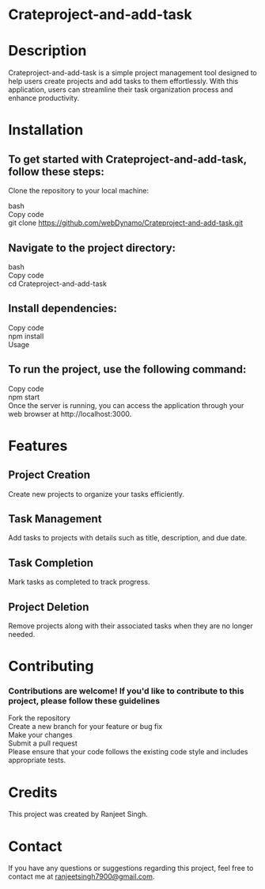 # Crateproject-and-add-task

# Description

Crateproject-and-add-task is a simple project management tool designed to help users create projects and add tasks to them effortlessly. With this application, users can streamline their task organization process and enhance productivity.

# Installation
## To get started with Crateproject-and-add-task, follow these steps:

Clone the repository to your local machine:<br>

bash <br>
Copy code<br>
git clone https://github.com/webDynamo/Crateproject-and-add-task.git<br>
## Navigate to the project directory:

bash <br>
Copy code<br>
cd Crateproject-and-add-task <br>
## Install dependencies: <br>

Copy code <br>
npm install<br>
Usage <br>
## To run the project, use the following command:


Copy code <br>
npm start <br>
Once the server is running, you can access the application through your web browser at http://localhost:3000.<br>

# Features
## Project Creation<br>
Create new projects to organize your tasks efficiently.<br>

## Task Management<br>
Add tasks to projects with details such as title, description, and due date.<br>
## Task Completion<br>
Mark tasks as completed to track progress.<br>

## Project Deletion<br> 
Remove projects along with their associated tasks when they are no longer needed.<br>
# Contributing <br>
### Contributions are welcome! If you'd like to contribute to this project, please follow these guidelines

Fork the repository<br>
Create a new branch for your feature or bug fix<br>
Make your changes<br>
Submit a pull request <br>
Please ensure that your code follows the existing code style and includes appropriate tests.<br>

# Credits<br>
This project was created by Ranjeet Singh.<br>



# Contact <br>
If you have any questions or suggestions regarding this project, feel free to contact me at ranjeetsingh7900@gmail.com.<br>




